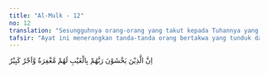 ```yaml
---
title: "Al-Mulk - 12"
no: 12
translation: "Sesungguhnya orang-orang yang takut kepada Tuhannya yang tidak terlihat oleh mereka, mereka memperoleh ampunan dan pahala yang besar. "
tafsir: "Ayat ini menerangkan tanda-tanda orang bertakwa yang tunduk dan patuh kepada Allah, dan yakin bahwa Allah mengetahui segala yang mereka lakukan baik yang tampak maupun yang tersembunyi.\n\nTanda-tanda itu ialah:\n\n1.Senantiasa takut kepada azab Allah walaupun azab itu merupakan suatu yang gaib, tidak tampak dan belum tentu kapan datangnya.\n\n2.Merasa takut akan kedatangan hari Kiamat, karena mengingat malapetaka yang akan terjadi pada diri mereka seandainya mengingkari Allah, seperti peristiwa yang akan terjadi pada hari perhitungan, hari pembalasan, dan azab neraka yang tiada terkirakan.\n\n3.Yakin dan percaya bahwa Allah selalu mengawasi, memperhatikan, dan mengetahui di mana dan dalam keadaan bagaimana mereka setiap saat.\n\nDalam hadis Nabi Muhammad disebutkan:\n\nDari Abu Hurairah ia berkata, Rasulullah saw bersabda, \"Tak akan masuk neraka seseorang yang menangis karena takut kepada Allah. (Riwayat at-Tirmidhi, an-Nasa'i, Ahmad, al-hakim, dan lainnya)\n\nOrang yang benar-benar beriman kepada Allah dan mengerjakan amal yang saleh, tidak ada kekhawatiran terhadap diri mereka dan mereka tidak bersedih hati terhadap segala sesuatu yang luput dari mereka, sebagaimana firman Allah:\n\nSungguh, orang-orang yang beriman, mengerjakan kebajikan, melaksanakan salat, dan menunaikan zakat, mereka mendapat pahala di sisi Tuhannya. Tidak ada rasa takut pada mereka dan mereka tidak bersedih hati. (al-Baqarah/2: 277)\n\nOrang-orang yang beriman dan taat kepada Allah selalu merasa mendapat pengawasan dari-Nya. Mereka yakin bahwa Dia melihat dan memperhatikan mereka, sebagaimana yang diucapkan Nabi Muhammad dalam konteks ihsan:\n\nEngkau beribadah kepada Allah seakan-akan kamu melihat-Nya, maka jika kamu tidak melihat-Nya, maka sesungguhnya Allah melihatmu. (Riwayat al-Bukhari, Muslim, dan Abu Hurairah)\n\nAllah menjanjikan bahwa orang-orang mukmin yang bersifat demikian akan diampuni dosa-dosanya dan akan diberi pahala yang besar di akhirat kelak."
---
```


اِنَّ الَّذِيْنَ يَخْشَوْنَ رَبَّهُمْ بِالْغَيْبِ لَهُمْ مَّغْفِرَةٌ وَّاَجْرٌ كَبِيْرٌ 

